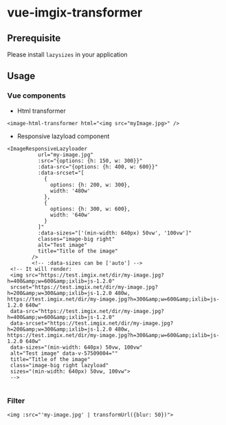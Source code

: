 # vue-imgix-transformer

## Prerequisite

Please install `lazysizes` in your application

## Usage

### Vue components

* Html transformer

`<image-html-transformer html="<img src="myImage.jpg>" />`

* Responsive lazyload component

```vue
<ImageResponsiveLazyloader
          url="my-image.jpg"
          :src="{options: {h: 150, w: 300}}"
          :data-src="{options: {h: 400, w: 600}}"
          :data-srcset="[
            {
              options: {h: 200, w: 300},
              width: '480w'
            },
            {
              options: {h: 300, w: 600},
              width: '640w'
            }
          ]"
          :data-sizes="['(min-width: 640px) 50vw', '100vw']" 
          classes="image-big right"
          alt="Test image"
          title="Title of the image"
        />
        <!-- :data-sizes can be ['auto'] -->
 <!-- It will render:
 <img src="https://test.imgix.net/dir/my-image.jpg?h=400&amp;w=600&amp;ixlib=js-1.2.0" 
 srcset="https://test.imgix.net/dir/my-image.jpg?h=200&amp;w=300&amp;ixlib=js-1.2.0 480w, https://test.imgix.net/dir/my-image.jpg?h=300&amp;w=600&amp;ixlib=js-1.2.0 640w" 
 data-src="https://test.imgix.net/dir/my-image.jpg?h=400&amp;w=600&amp;ixlib=js-1.2.0" 
 data-srcset="https://test.imgix.net/dir/my-image.jpg?h=200&amp;w=300&amp;ixlib=js-1.2.0 480w, https://test.imgix.net/dir/my-image.jpg?h=300&amp;w=600&amp;ixlib=js-1.2.0 640w" 
 data-sizes="(min-width: 640px) 50vw, 100vw" 
 alt="Test image" data-v-57509004=""
 title="Title of the image"
 class="image-big right lazyload" 
 sizes="(min-width: 640px) 50vw, 100vw">
 -->
 
```

### Filter

`<img :src="'my-image.jpg' | transformUrl({blur: 50})">`